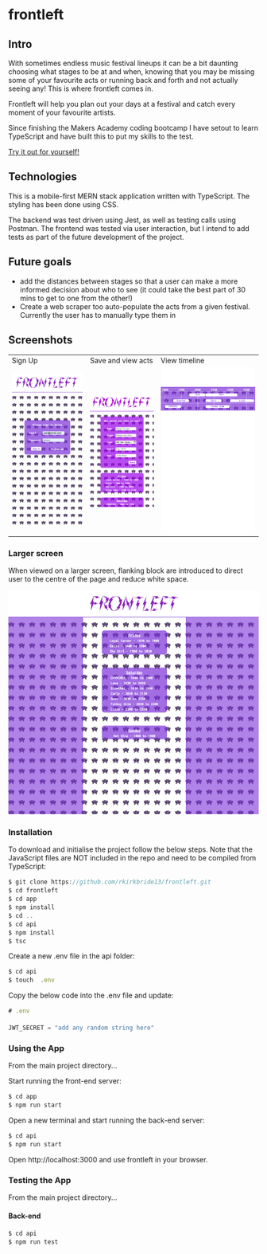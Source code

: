 # frontleft

## Intro

With sometimes endless music festival lineups it can be a bit daunting choosing what stages to be at and when, knowing that you may be missing some of your favourite acts or running back and forth and not actually seeing any! This is where frontleft comes in. 

Frontleft will help you plan out your days at a festival and catch every moment of your favourite artists.

Since finishing the Makers Academy coding bootcamp I have setout to learn TypeScript and have built this to put my skills to the test.

[Try it out for yourself!](https://frontleft.onrender.com)

## Technologies

This is a mobile-first MERN stack application written with TypeScript. The styling has been done using CSS. 

The backend was test driven using Jest, as well as testing calls using Postman. The frontend was tested via user interaction, but I intend to add tests as part of the future development of the project.

## Future goals

- add the distances between stages so that a user can make a more informed decision about who to see (it could take the best part of 30 mins to get to one from the other!)
- Create a web scraper too auto-populate the acts from a given festival. Currently the user has to manually type them in

## Screenshots

<table>
  <tr>
    <td>Sign Up</td>
    <td>Save and view acts</td>
    <td>View timeline</td>
  </tr>
  <tr>
    <td><img src="images/signup.png" ></td>
    <td><img src="images/saved_acts.png" ></td>
    <td><img src="images/act_timeline.png" ></td>
  </tr>
 </table>

 ### Larger screen
 
 When viewed on a larger screen, flanking block are introduced to direct user to the centre of the page and reduce white space.

 ![larger_screen](./images/larger_screen.png)

### Installation

To download and initialise the project follow the below steps. Note that the JavaScript files are NOT included in the repo and need to be compiled from TypeScript:

```js
$ git clone https://github.com/rkirkbride13/frontleft.git
$ cd frontleft
$ cd app
$ npm install
$ cd ..
$ cd api
$ npm install
$ tsc
```

Create a new .env file in the api folder:

```js
$ cd api
$ touch  .env
```

Copy the below code into the .env file and update:

```js
# .env

JWT_SECRET = "add any random string here"
```

### Using the App

From the main project directory...

Start running the front-end server:

```js
$ cd app
$ npm run start
```

Open a new terminal and start running the back-end server:

```js
$ cd api
$ npm run start
```

Open http://localhost:3000 and use frontleft in your browser.

### Testing the App

From the main project directory...

#### Back-end

```js
$ cd api
$ npm run test
```
